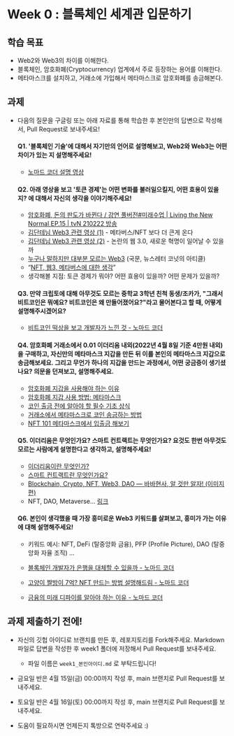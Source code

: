 # Week 0 : 블록체인 세계관 입문하기

## 학습 목표

* Web2와 Web3의 차이를 이해한다.
* 블록체인, 암호화폐(Cryptocurrency) 업계에서 주로 등장하는 용어를 이해한다.
* 메타마스크를 설치하고, 거래소에 가입해서 메타마스크로 암호화폐를 송금해본다.

## 과제

* 다음의 질문을 구글링 또는 아래 자료를 통해 학습한 후 본인만의 답변으로 작성해서, Pull Request로 보내주세요!

  #### Q1. '블록체인 기술'에 대해서 자기만의 언어로 설명해보고, Web2와 Web3는 어떤 차이가 있는 지 설명해주세요!

  * [노마드 코더 설명 영상](https://www.youtube.com/watch?v=Ca7Meu4z-F4&vl=ko)

  #### Q2. 아래 영상을 보고 '토큰 경제'는 어떤 변화를 불러일으킬지, 어떤 효용이 있을지? 에 대해서 자신의 생각을 이야기해주세요!
  
  * [암호화폐, 돈의 판도가 바뀐다 / 강연 풀버전#미래수업 | Living the New Normal EP.15 | tvN 210222 방송](https://www.youtube.com/watch?v=U_M6TISpQoI)
  * [김단테님 Web3 관련 영상 (1)](https://youtu.be/PqoSu6fLZLQ) - 메타버스/NFT 보다 더 큰게 온다
  * [김단테님 Web3 관련 영상 (2)](https://www.youtube.com/watch?v=uzsFn1mu590&ab_channel=증시각도기TV) - 논란의 웹 3.0, 새로운 혁명이 일어날 수 있을까
  * [누구나 말하지만 대부분 모르는 Web3](https://stibee.com/api/v1.0/emails/share/6yko69BtFOqxIrqURYarnkHI97slYQ==) (국문, 뉴스레터 코넛의 아티클)
  * “[NFT, 웹3, 메타버스에 대한 생각](https://charlespyo.com/2021/12/29/nft-웹3-메타버스에-대한-생각/)”
  * 생각해볼 지점: 토큰 경제가 뭐야? 어떤 효용이 있을까? 어떤 문제가 있을까?

  #### Q3. 만약 크립토에 대해 아무것도 모르는 중학교 3학년 친척 동생/조카가, "그래서 비트코인은 뭐예요? 비트코인은 왜 만들어졌어요?"라고 물어본다고 할 때, 어떻게 설명해주시겠어요?

  * [비트코인 떡상을 보고 개발자가 느낀 것 - 노마드 코더](https://www.youtube.com/watch?v=TljQRfHRId8&list=PL7jH19IHhOLOJfXeVqjtiawzNQLxOgTdq)
  
  #### Q4. 암호화폐 거래소에서 0.01 이더리움 내외(2022년 4월 8일 기준 4만원 내외)을 구매하고, 자신만의 메타마스크 지갑을 만든 뒤 이를 본인의 메타마스크 지갑으로 송금해보세요. 그리고 무언가 하나의 지갑을 만드는 과정에서, 어떤 궁금증이 생기셨나요? 의문을 던져보고, 설명해주세요.
  
  * [암호화폐 지갑을 사용해야 하는 이유](https://dcrypto.tistory.com/876)
  * [암호화폐 지갑 사용 방법: 메타마스크](https://dcrypto.tistory.com/888)
  * [코인 출금 전에 알아야 할 필수 기초 상식](https://dcrypto.tistory.com/902)
  * [거래소에서 메타마스크로 코인 송금하는 방법](https://www.steemcoinpan.com/hive-101145/@donekim/38qazr)
  * [NFT 101 메타마스크에서 입출금 해보기](https://m.post.naver.com/viewer/postView.naver?volumeNo=33335828&memberNo=15388801)
  
  #### Q5. 이더리움은 무엇인가요? 스마트 컨트랙트는 무엇인가요? 요것도 한번 아무것도 모르는 사람에게 설명한다고 생각하고, 설명해주세요!

  * [이더리움이란 무엇인가?](https://www.youtube.com/watch?v=TApXOy7Phjo)
  * [스마트 컨트랙트란 무엇인가요?](https://www.youtube.com/watch?v=_5Rh9FePaYk)
  * [Blockchain, Crypto, NFT, Web3, DAO — 바바현사, 알 것만 알자! (이미지편)](https://jiyu0719.medium.com/blockchain-crypto-nft-web3-dao-%EB%B0%94%EB%B0%94%ED%98%84%EC%82%AC-%EC%95%8C-%EA%B2%83%EB%A7%8C-%EC%95%8C%EC%9E%90%EA%B5%AC%EC%9A%94-%EC%9D%B4%EB%AF%B8%EC%A7%80%ED%8E%B8-bbd00ba5d506)
  * NFT, DAO, Metaverse... [링크](https://jiyu0719.medium.com/blockchain-crypto-nft-web3-dao-%EC%9D%B4%EA%B2%8C-%EB%8B%A4-%EB%AD%90%EC%95%BC-%EB%B0%94%EB%B0%94%ED%98%84%EC%82%AC-%EC%95%8C-%EA%B2%83%EB%A7%8C-%EC%95%8C%EC%9E%90%EA%B5%AC%EC%9A%94-af1d9493dd30)
  
  #### Q6. 본인이 생각했을 때 가장 흥미로운 Web3 키워드를 살펴보고, 흥미가 가는 이유에 대해 설명해주세요!
  
  * 키워드 예시: NFT, DeFi (탈중앙화 금융), PFP (Profile Picture), DAO (탈중앙화 자율 조직) ...
  
  * [블록체인 개발자가 은행을 대체할 수 있을까 - 노마드 코더](https://www.youtube.com/watch?v=3I5_D-deQT0&list=PL7jH19IHhOLOJfXeVqjtiawzNQLxOgTdq&index=4)
  * [고양이 짤방이 7억? NFT 만드는 방법 설명해드림 - 노마드 코더](https://www.youtube.com/watch?v=3K6uDWa2aRw&list=PL7jH19IHhOLOJfXeVqjtiawzNQLxOgTdq&index=5)
  * [금융의 미래 디파이를 알아야 하는 이유 - 노마드 코더](https://www.youtube.com/watch?v=vRUn0DB_4PU&list=PL7jH19IHhOLOJfXeVqjtiawzNQLxOgTdq&index=7)

## 과제 제출하기 전에!

* 자신의 깃헙 아이디로 브랜치를 만든 후, 레포지토리를 Fork해주세요. Markdown 파일로 답변을 작성한 후 week1 폴더에 저장해서 Pull Request를 보내주세요.
  * 파일 이름은 ```week1_본인아이디.md``` 로 부탁드립니다!

* 금요일 반은 4월 15일(금) 00:00까지 작성 후, main 브랜치로 Pull Request를 보내주세요.
* 토요일 반은 4월 16일(토) 00:00까지 작성 후, main 브랜치로 Pull Request를 보내주세요.
* 도움이 필요하시면 언제든지 톡방으로 연락주세요 :)